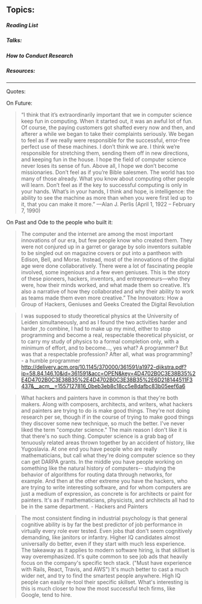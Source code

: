 ## Topics: 


##### Reading List
##### Talks: 
##### How to Conduct Research
##### Resources: 

-----

Quotes: 

On Future: 


> “I think that it’s extraordinarily important that we in computer science keep fun in computing. When it started out, it was an awful lot of fun. Of course, the paying customers got shafted every now and then, and afterer a while we began to take their complaints seriously. We began to feel as if we really were responsible for the successful, error-free perfect use of these machines. I don’t think we are. I think we’re responsible for stretching them, sending them off in new directions, and keeping fun in the house. I hope the field of computer science never loses its sense of fun. Above all, I hope we don’t become missionaries. Don’t feel as if you’re Bible salesmen. The world has too many of those already. What you know about computing other people will learn. Don’t feel as if the key to successful computing is only in your hands. What’s in your hands, I think and hope, is intelligence: the ability to see the machine as more than when you were first led up to it, that you can make it more.” —Alan J. Perlis (April 1, 1922 – February 7, 1990)

On Past and Ode to the people who built it: 


> The computer and the internet are among the most important innovations of our era, but few people know who created them. They were not conjured up in a garret or garage by solo inventors suitable to be singled out on magazine covers or put into a pantheon with Edison, Bell, and Morse. Instead, most of the innovations of the digital age were done collaboratively. There were a lot of fascinating people involved, some ingenious and a few even geniuses. This is the story of these pioneers, hackers, inventors, and entrepreneurs—who they were, how their minds worked, and what made them so creative. It’s also a narrative of how they collaborated and why their ability to work as teams made them even more creative.”  The Innovators: How a Group of Hackers, Geniuses and Geeks Created the Digital Revolution


> I was supposed to study theoretical physics at the University of Leiden simultaneously, and as I found the two activities harder and harder ,to combine, I had to make up my mind, either to stop programming and become a real, respectable theoretical physicist, or to carry my study of physics to a formal completion only, with a minimum of effort, and to become..., yes what? A programmer? But was that a respectable profession? After all, what was programming?  - a humble programmer http://delivery.acm.org/10.1145/370000/361591/a1972-dijkstra.pdf?ip=58.84.146.10&id=361591&acc=OPEN&key=4D4702B0C3E38B35%2E4D4702B0C3E38B35%2E4D4702B0C3E38B35%2E6D218144511F3437&__acm__=1557127816_0beb3eb8c18cc5e8dafbc83b05eef6a6



> What hackers and painters have in common is that they're both makers. Along with composers, architects, and writers, what hackers and painters are trying to do is make good things. They're not doing research per se, though if in the course of trying to make good things they discover some new technique, so much the better. I've never liked the term "computer science." The main reason I don't like it is that there's no such thing. Computer science is a grab bag of tenuously related areas thrown together by an accident of history, like Yugoslavia. At one end you have people who are really mathematicians, but call what they're doing computer science so they can get DARPA grants. In the middle you have people working on something like the natural history of computers-- studying the behavior of algorithms for routing data through networks, for example. And then at the other extreme you have the hackers, who are trying to write interesting software, and for whom computers are just a medium of expression, as concrete is for architects or paint for painters. It's as if mathematicians, physicists, and architects all had to be in the same department. - Hackers and Painters


> The most consistent finding in industrial psychology is that general cognitive ability is by far the best predictor of job performance in virtually every role ever tested.
Even jobs that don't seem cognitively demanding, like janitors or infantry. Higher IQ candidates almost universally do better, even if they start with much less experience.
The takeaway as it applies to modern software hiring, is that skillset is way overemphasized. It's quite common to see job ads that heavily focus on the company's specific tech stack. ("Must have experience with Rails, React, Travis, and AWS")
It's much better to cast a much wider net, and try to find the smartest people anywhere. High IQ people can easily re-tool their specific skillset. What's interesting is this is much closer to how the most successful tech firms, like Google, tend to hire.
